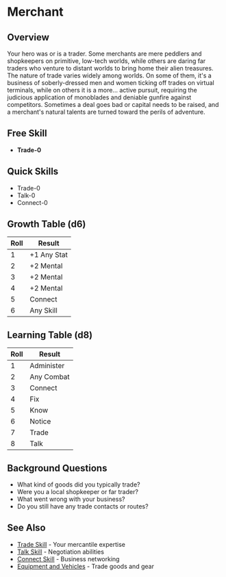 # Merchant

## Overview
Your hero was or is a trader. Some merchants are mere peddlers and shopkeepers on primitive, low-tech worlds, while others are daring far traders who venture to distant worlds to bring home their alien treasures. The nature of trade varies widely among worlds. On some of them, it's a business of soberly-dressed men and women ticking off trades on virtual terminals, while on others it is a more… active pursuit, requiring the judicious application of monoblades and deniable gunfire against competitors. Sometimes a deal goes bad or capital needs to be raised, and a merchant's natural talents are turned toward the perils of adventure.

## Free Skill
- **Trade-0**

## Quick Skills
- Trade-0
- Talk-0
- Connect-0

## Growth Table (d6)
| Roll | Result |
|------|--------|
| 1 | +1 Any Stat |
| 2 | +2 Mental |
| 3 | +2 Mental |
| 4 | +2 Mental |
| 5 | Connect |
| 6 | Any Skill |

## Learning Table (d8)
| Roll | Result |
|------|--------|
| 1 | Administer |
| 2 | Any Combat |
| 3 | Connect |
| 4 | Fix |
| 5 | Know |
| 6 | Notice |
| 7 | Trade |
| 8 | Talk |

## Background Questions
- What kind of goods did you typically trade?
- Were you a local shopkeeper or far trader?
- What went wrong with your business?
- Do you still have any trade contacts or routes?

## See Also
- [Trade Skill](../skills/trade.md) - Your mercantile expertise
- [Talk Skill](../skills/talk.md) - Negotiation abilities
- [Connect Skill](../skills/connect.md) - Business networking
- [Equipment and Vehicles](../../equipment/equipment-index.md) - Trade goods and gear